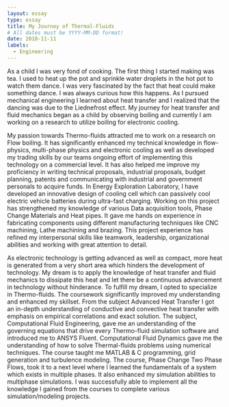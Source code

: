 ```yaml
---
layout: essay
type: essay
title: My Journey of Thermal-Fluids
# All dates must be YYYY-MM-DD format!
date: 2018-11-11
labels:
  - Engineering
---
```


As a child I was very fond of cooking. The first thing I started making was tea. I used to heat up the pot and sprinkle water droplets in the hot pot to watch them dance. I was very fascinated by the fact that heat could make something dance. I was always curious how this happens. As I pursued mechanical engineering I learned about heat transfer and I realized that the dancing was due to the Liednefrost effect. My journey for heat transfer and fluid mechanics began as a child by observing boiling and currently I am working on a research to utilize boiling for electronic cooling.


My passion towards Thermo-fluids attracted me to work on a research on Flow boiling. It has significantly enhanced my technical knowledge in flow-physics, multi-phase physics and electronic cooling as well as developed my trading skills by our teams ongoing effort of implementing this technology on a commercial level. It has also helped me improve my proficiency in writing technical proposals, industrial proposals, budget planning, patents and communicating with industrial and government personals to acquire funds. In Energy Exploration Laboratory, I have developed an innovative design of cooling cell which can passively cool electric vehicle batteries during ultra-fast charging. Working on this project has strengthened my knowledge of various Data acquisition tools, Phase Change Materials and Heat pipes. It gave me hands on experience in fabricating components using different manufacturing techniques like CNC machining, Lathe machining and brazing. This project experience has refined my interpersonal skills like teamwork, leadership, organizational abilities and working with great attention to detail. 

As electronic technology is getting advanced as well as compact, more heat is generated from a very short area which hinders the development of technology. My dream is to apply the knowledge of heat transfer and fluid mechanics to dissipate this heat and let there be a continuous advancement in technology without hinderance. To fulfill my dream, I opted to specialize in Thermo-fluids. The coursework significantly improved my understanding and enhanced my skillset. From the subject Advanced Heat Transfer I got an in-depth understanding of conductive and convective heat transfer with emphasis on empirical correlations and exact solution. The subject, Computational Fluid Engineering, gave me an understanding of the governing equations that drive every Thermo-fluid simulation software and introduced me to ANSYS Fluent. Computational Fluid Dynamics gave me the understanding of how to solve Thermal-fluids problems using numerical techniques. The course taught me MATLAB & C programming, grid generation and turbulence modeling. The course, Phase Change Two Phase Flows, took it to a next level where I learned the fundamentals of a system which exists in multiple phases. It also enhanced my simulation abilities to multiphase simulations. I was successfully able to implement all the knowledge I gained from the courses to complete various simulation/modeling projects.
